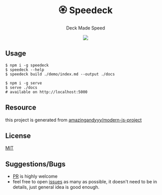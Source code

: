 <h1 align="center">
🏵️ Speedeck
</h1>
<p align="center">
Deck Made Speed
</p>

<p align="center">
   <a href="https://github.com/amazingandyyy/speedeck/blob/master/LICENSE">
      <img src="https://img.shields.io/badge/License-MIT-green.svg" />
   </a>
   <!-- <a href="https://circleci.com/gh/amazingandyyy/speedeck">
      <img src="https://circleci.com/gh/amazingandyyy/speedeck/tree/master.svg?style=svg" />
   </a> -->
</p>

## Usage

```shell
$ npm i -g speedeck
$ speedeck --help
$ speedeck build ./demo/index.md --output ./docs

$ npm i -g serve
$ serve ./docs
# available on http://localhost:5000
```


## Resource

this project is generated from [amazingandyyy/modern-js-project](https://github.com/amazingandyyy/modern-js-project)

## License

[MIT](https://raw.githubusercontent.com/amazingandyyy/speedeck/master/license)

## Suggestions/Bugs

- [PR](https://github.com/amazingandyyy/speedeck/pulls) is highly welcome
- feel free to open [issues](https://github.com/amazingandyyy/speedeck/issues) as many as possible, it doesn't need to be in details, just general idea is good enough.
